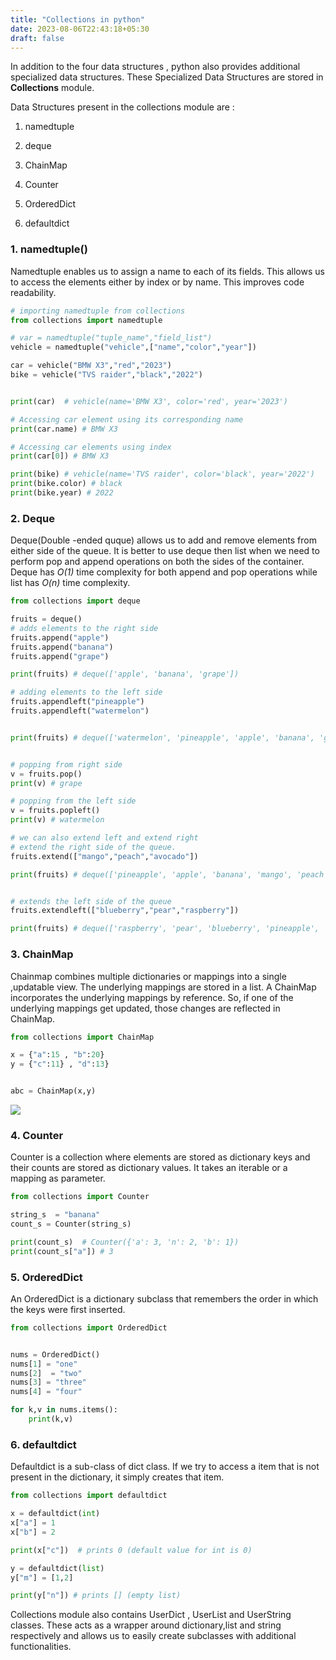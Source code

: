 ```yaml
---
title: "Collections in python"
date: 2023-08-06T22:43:18+05:30
draft: false
---
```



In addition to the four data structures , python also provides additional specialized data structures. These Specialized Data Structures are stored in **Collections** module.

Data Structures present in the collections module are :

1. namedtuple

2. deque

3. ChainMap

4. Counter

5. OrderedDict

6. defaultdict


### 1. namedtuple()

Namedtuple enables us to assign a name to each of its fields. This allows us to access the elements either by index or by name. This improves code readability.

```python
# importing namedtuple from collections
from collections import namedtuple

# var = namedtuple("tuple_name","field_list")
vehicle = namedtuple("vehicle",["name","color","year"])

car = vehicle("BMW X3","red","2023")
bike = vehicle("TVS raider","black","2022")


print(car)  # vehicle(name='BMW X3', color='red', year='2023')

# Accessing car element using its corresponding name
print(car.name) # BMW X3

# Accessing car elements using index
print(car[0]) # BMW X3

print(bike) # vehicle(name='TVS raider', color='black', year='2022')
print(bike.color) # black
print(bike.year) # 2022
```

### 2. Deque

Deque(Double -ended quque) allows us to add and remove elements from either side of the queue. It is better to use deque then list when we need to perform pop and append operations on both the sides of the container. Deque has *O(1)*  time complexity for both append and pop operations while list has *O(n)* time complexity.

```python
from collections import deque

fruits = deque() 
# adds elements to the right side 
fruits.append("apple") 
fruits.append("banana")
fruits.append("grape")

print(fruits) # deque(['apple', 'banana', 'grape'])

# adding elements to the left side 
fruits.appendleft("pineapple")
fruits.appendleft("watermelon")


print(fruits) # deque(['watermelon', 'pineapple', 'apple', 'banana', 'grape'])


# popping from right side 
v = fruits.pop()
print(v) # grape

# popping from the left side 
v = fruits.popleft()
print(v) # watermelon

# we can also extend left and extend right
# extend the right side of the queue.
fruits.extend(["mango","peach","avocado"])

print(fruits) # deque(['pineapple', 'apple', 'banana', 'mango', 'peach', 'avocado'])


# extends the left side of the queue
fruits.extendleft(["blueberry","pear","raspberry"])

print(fruits) # deque(['raspberry', 'pear', 'blueberry', 'pineapple', 'apple', 'banana', 'mango', 'peach', 'avocado'])
```

### 3. ChainMap

Chainmap  combines multiple dictionaries or mappings into a single ,updatable view. The underlying mappings are stored in a list. A ChainMap incorporates the underlying mappings by reference. So, if one of the underlying mappings get updated, those changes are reflected in ChainMap.

```python
from collections import ChainMap

x = {"a":15 , "b":20}
y = {"c":11} , "d":13}


abc = ChainMap(x,y)
```

![](/collections_chainmap_viz.png)


### 4. Counter
Counter is a collection where elements are stored as dictionary keys and their counts are stored as dictionary values. It takes an iterable or a mapping as parameter.
```python
from collections import Counter

string_s  = "banana"
count_s = Counter(string_s)

print(count_s)  # Counter({'a': 3, 'n': 2, 'b': 1})
print(count_s["a"]) # 3

```
### 5. OrderedDict
An OrderedDict is a dictionary subclass that remembers the order in which the keys were first inserted. 
```python
from collections import OrderedDict


nums = OrderedDict()
nums[1] = "one"
nums[2]  = "two"
nums[3] = "three"
nums[4] = "four"

for k,v in nums.items():
    print(k,v)

```






### 6. defaultdict
Defaultdict is a sub-class of dict class. If we try to access a item that is not present in the dictionary, it simply creates that item.

```python
from collections import defaultdict

x = defaultdict(int)
x["a"] = 1
x["b"] = 2

print(x["c"])  # prints 0 (default value for int is 0)

y = defaultdict(list)
y["m"] = [1,2]

print(y["n"]) # prints [] (empty list)

```


Collections module also contains UserDict , UserList and UserString classes. These acts as a wrapper around dictionary,list and string respectively and allows us to easily create subclasses with additional functionalities.

